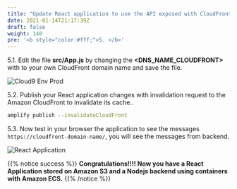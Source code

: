 ```yaml
---
title: "Update React application to use the API exposed with CloudFront"
date: 2021-01-14T21:17:39Z
draft: false
weight: 140
pre: '<b style="color:#fff;">5. </b>'
---
```


5.1\. Edit the file **src/App.js** by changing the **<DNS_NAME_CLOUDFRONT>** with to your own CloudFront domain name  and save the file.

![Cloud9 Env Prod](../images/cloudfront-cloud9-new.png)

5.2\. Publish your React application changes with invalidation request to the Amazon CloudFront to invalidate its cache..

``` bash
amplify publish --invalidateCloudFront
```

5.3\. Now test in your browser the application to see the messages `https://cloudfront-domain-name/`, you will see the messages from backend.

![React Application](../images/cloudfront-frontend-messages.png)

{{% notice success %}}
**Congratulations!!!! Now you have a React Application stored on Amazon S3 and a Nodejs backend using containers with Amazon ECS.**
{{% /notice %}}
